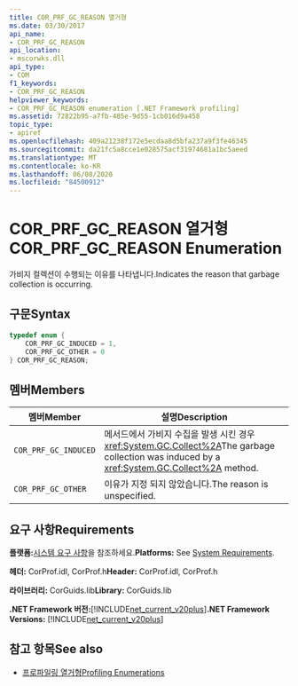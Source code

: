 ```yaml
---
title: COR_PRF_GC_REASON 열거형
ms.date: 03/30/2017
api_name:
- COR_PRF_GC_REASON
api_location:
- mscorwks.dll
api_type:
- COM
f1_keywords:
- COR_PRF_GC_REASON
helpviewer_keywords:
- COR_PRF_GC_REASON enumeration [.NET Framework profiling]
ms.assetid: 72822b95-a7fb-485e-9d55-1cb016d9a458
topic_type:
- apiref
ms.openlocfilehash: 409a21238f172e5ecdaa8d5bfa237a9f3fe46345
ms.sourcegitcommit: da21fc5a8cce1e028575acf31974681a1bc5aeed
ms.translationtype: MT
ms.contentlocale: ko-KR
ms.lasthandoff: 06/08/2020
ms.locfileid: "84500912"
---
```

# <a name="cor_prf_gc_reason-enumeration"></a><span data-ttu-id="a0676-102">COR_PRF_GC_REASON 열거형</span><span class="sxs-lookup"><span data-stu-id="a0676-102">COR_PRF_GC_REASON Enumeration</span></span>
<span data-ttu-id="a0676-103">가비지 컬렉션이 수행되는 이유를 나타냅니다.</span><span class="sxs-lookup"><span data-stu-id="a0676-103">Indicates the reason that garbage collection is occurring.</span></span>  
  
## <a name="syntax"></a><span data-ttu-id="a0676-104">구문</span><span class="sxs-lookup"><span data-stu-id="a0676-104">Syntax</span></span>  
  
```cpp  
typedef enum {  
    COR_PRF_GC_INDUCED = 1,  
    COR_PRF_GC_OTHER = 0  
} COR_PRF_GC_REASON;  
```  
  
## <a name="members"></a><span data-ttu-id="a0676-105">멤버</span><span class="sxs-lookup"><span data-stu-id="a0676-105">Members</span></span>  
  
|<span data-ttu-id="a0676-106">멤버</span><span class="sxs-lookup"><span data-stu-id="a0676-106">Member</span></span>|<span data-ttu-id="a0676-107">설명</span><span class="sxs-lookup"><span data-stu-id="a0676-107">Description</span></span>|  
|------------|-----------------|  
|`COR_PRF_GC_INDUCED`|<span data-ttu-id="a0676-108">메서드에서 가비지 수집을 발생 시킨 경우 <xref:System.GC.Collect%2A></span><span class="sxs-lookup"><span data-stu-id="a0676-108">The garbage collection was induced by a <xref:System.GC.Collect%2A> method.</span></span>|  
|`COR_PRF_GC_OTHER`|<span data-ttu-id="a0676-109">이유가 지정 되지 않았습니다.</span><span class="sxs-lookup"><span data-stu-id="a0676-109">The reason is unspecified.</span></span>|  
  
## <a name="requirements"></a><span data-ttu-id="a0676-110">요구 사항</span><span class="sxs-lookup"><span data-stu-id="a0676-110">Requirements</span></span>  
 <span data-ttu-id="a0676-111">**플랫폼:**[시스템 요구 사항](../../get-started/system-requirements.md)을 참조하세요.</span><span class="sxs-lookup"><span data-stu-id="a0676-111">**Platforms:** See [System Requirements](../../get-started/system-requirements.md).</span></span>  
  
 <span data-ttu-id="a0676-112">**헤더:** CorProf.idl, CorProf.h</span><span class="sxs-lookup"><span data-stu-id="a0676-112">**Header:** CorProf.idl, CorProf.h</span></span>  
  
 <span data-ttu-id="a0676-113">**라이브러리:** CorGuids.lib</span><span class="sxs-lookup"><span data-stu-id="a0676-113">**Library:** CorGuids.lib</span></span>  
  
 <span data-ttu-id="a0676-114">**.NET Framework 버전:**[!INCLUDE[net_current_v20plus](../../../../includes/net-current-v20plus-md.md)]</span><span class="sxs-lookup"><span data-stu-id="a0676-114">**.NET Framework Versions:** [!INCLUDE[net_current_v20plus](../../../../includes/net-current-v20plus-md.md)]</span></span>  
  
## <a name="see-also"></a><span data-ttu-id="a0676-115">참고 항목</span><span class="sxs-lookup"><span data-stu-id="a0676-115">See also</span></span>

- [<span data-ttu-id="a0676-116">프로파일링 열거형</span><span class="sxs-lookup"><span data-stu-id="a0676-116">Profiling Enumerations</span></span>](profiling-enumerations.md)
